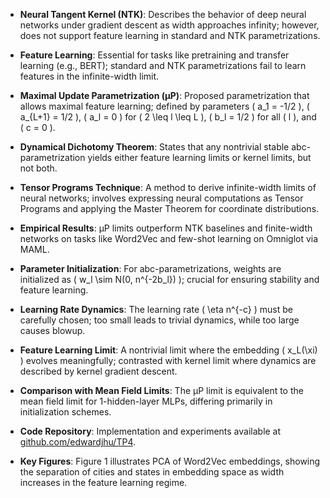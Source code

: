 - **Neural Tangent Kernel (NTK)**: Describes the behavior of deep neural networks under gradient descent as width approaches infinity; however, does not support feature learning in standard and NTK parametrizations.

- **Feature Learning**: Essential for tasks like pretraining and transfer learning (e.g., BERT); standard and NTK parametrizations fail to learn features in the infinite-width limit.

- **Maximal Update Parametrization (µP)**: Proposed parametrization that allows maximal feature learning; defined by parameters \( a_1 = -1/2 \), \( a_{L+1} = 1/2 \), \( a_l = 0 \) for \( 2 \leq l \leq L \), \( b_l = 1/2 \) for all \( l \), and \( c = 0 \).

- **Dynamical Dichotomy Theorem**: States that any nontrivial stable abc-parametrization yields either feature learning limits or kernel limits, but not both.

- **Tensor Programs Technique**: A method to derive infinite-width limits of neural networks; involves expressing neural computations as Tensor Programs and applying the Master Theorem for coordinate distributions.

- **Empirical Results**: µP limits outperform NTK baselines and finite-width networks on tasks like Word2Vec and few-shot learning on Omniglot via MAML.

- **Parameter Initialization**: For abc-parametrizations, weights are initialized as \( w_l \sim N(0, n^{-2b_l}) \); crucial for ensuring stability and feature learning.

- **Learning Rate Dynamics**: The learning rate \( \eta n^{-c} \) must be carefully chosen; too small leads to trivial dynamics, while too large causes blowup.

- **Feature Learning Limit**: A nontrivial limit where the embedding \( x_L(\xi) \) evolves meaningfully; contrasted with kernel limit where dynamics are described by kernel gradient descent.

- **Comparison with Mean Field Limits**: The µP limit is equivalent to the mean field limit for 1-hidden-layer MLPs, differing primarily in initialization schemes.

- **Code Repository**: Implementation and experiments available at [github.com/edwardjhu/TP4](https://github.com/edwardjhu/TP4).

- **Key Figures**: Figure 1 illustrates PCA of Word2Vec embeddings, showing the separation of cities and states in embedding space as width increases in the feature learning regime.